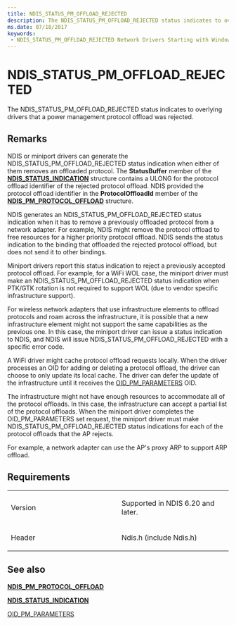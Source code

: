```yaml
---
title: NDIS_STATUS_PM_OFFLOAD_REJECTED
description: The NDIS_STATUS_PM_OFFLOAD_REJECTED status indicates to overlying drivers that a power management protocol offload was rejected.
ms.date: 07/18/2017
keywords:
 - NDIS_STATUS_PM_OFFLOAD_REJECTED Network Drivers Starting with Windows Vista
---
```


# NDIS\_STATUS\_PM\_OFFLOAD\_REJECTED


The NDIS\_STATUS\_PM\_OFFLOAD\_REJECTED status indicates to overlying drivers that a power management protocol offload was rejected.

## Remarks

NDIS or miniport drivers can generate the NDIS\_STATUS\_PM\_OFFLOAD\_REJECTED status indication when either of them removes an offloaded protocol. The **StatusBuffer** member of the [**NDIS\_STATUS\_INDICATION**](/windows-hardware/drivers/ddi/ndis/ns-ndis-_ndis_status_indication) structure contains a ULONG for the protocol offload identifier of the rejected protocol offload. NDIS provided the protocol offload identifier in the **ProtocolOffloadId** member of the [**NDIS\_PM\_PROTOCOL\_OFFLOAD**](/windows-hardware/drivers/ddi/ntddndis/ns-ntddndis-_ndis_pm_protocol_offload) structure.

NDIS generates an NDIS\_STATUS\_PM\_OFFLOAD\_REJECTED status indication when it has to remove a previously offloaded protocol from a network adapter. For example, NDIS might remove the protocol offload to free resources for a higher priority protocol offload. NDIS sends the status indication to the binding that offloaded the rejected protocol offload, but does not send it to other bindings.

Miniport drivers report this status indication to reject a previously accepted protocol offload. For example, for a WiFi WOL case, the miniport driver must make an NDIS\_STATUS\_PM\_OFFLOAD\_REJECTED status indication when PTK/GTK rotation is not required to support WOL (due to vendor specific infrastructure support).

For wireless network adapters that use infrastructure elements to offload protocols and roam across the infrastructure, it is possible that a new infrastructure element might not support the same capabilities as the previous one. In this case, the miniport driver can issue a status indication to NDIS, and NDIS will issue NDIS\_STATUS\_PM\_OFFLOAD\_REJECTED with a specific error code.

A WiFi driver might cache protocol offload requests locally. When the driver processes an OID for adding or deleting a protocol offload, the driver can choose to only update its local cache. The driver can defer the update of the infrastructure until it receives the [OID\_PM\_PARAMETERS](./oid-pm-parameters.md) OID.

The infrastructure might not have enough resources to accommodate all of the protocol offloads. In this case, the infrastructure can accept a partial list of the protocol offloads. When the miniport driver completes the OID\_PM\_PARAMETERS set request, the miniport driver must make NDIS\_STATUS\_PM\_OFFLOAD\_REJECTED status indications for each of the protocol offloads that the AP rejects.

For example, a network adapter can use the AP's proxy ARP to support ARP offload.

## Requirements

<table>
<colgroup>
<col width="50%" />
<col width="50%" />
</colgroup>
<tbody>
<tr class="odd">
<td><p>Version</p></td>
<td><p>Supported in NDIS 6.20 and later.</p></td>
</tr>
<tr class="even">
<td><p>Header</p></td>
<td>Ndis.h (include Ndis.h)</td>
</tr>
</tbody>
</table>

## See also


[**NDIS\_PM\_PROTOCOL\_OFFLOAD**](/windows-hardware/drivers/ddi/ntddndis/ns-ntddndis-_ndis_pm_protocol_offload)

[**NDIS\_STATUS\_INDICATION**](/windows-hardware/drivers/ddi/ndis/ns-ndis-_ndis_status_indication)

[OID\_PM\_PARAMETERS](./oid-pm-parameters.md)

 


